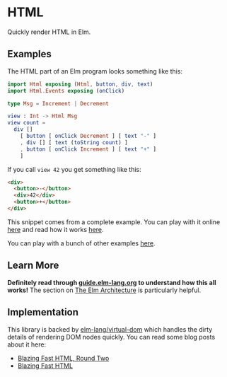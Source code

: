# HTML

Quickly render HTML in Elm.


## Examples

The HTML part of an Elm program looks something like this:

```elm
import Html exposing (Html, button, div, text)
import Html.Events exposing (onClick)

type Msg = Increment | Decrement

view : Int -> Html Msg
view count =
  div []
    [ button [ onClick Decrement ] [ text "-" ]
    , div [] [ text (toString count) ]
    , button [ onClick Increment ] [ text "+" ]
    ]
```

If you call `view 42` you get something like this:

```html
<div>
  <button>-</button>
  <div>42</div>
  <button>+</button>
</div>
```

This snippet comes from a complete example. You can play with it online [here](http://elm-lang.org/examples/buttons) and read how it works [here](https://guide.elm-lang.org/architecture/user_input/buttons.html).

You can play with a bunch of other examples [here](http://elm-lang.org/examples).


## Learn More

**Definitely read through [guide.elm-lang.org](http://guide.elm-lang.org/) to understand how this all works!** The section on [The Elm Architecture](http://guide.elm-lang.org/architecture/index.html) is particularly helpful.


## Implementation

This library is backed by [elm-lang/virtual-dom](http://package.elm-lang.org/packages/elm-lang/virtual-dom/latest/) which handles the dirty details of rendering DOM nodes quickly. You can read some blog posts about it here:

  - [Blazing Fast HTML, Round Two](http://elm-lang.org/blog/blazing-fast-html-round-two)
  - [Blazing Fast HTML](http://elm-lang.org/blog/blazing-fast-html)
